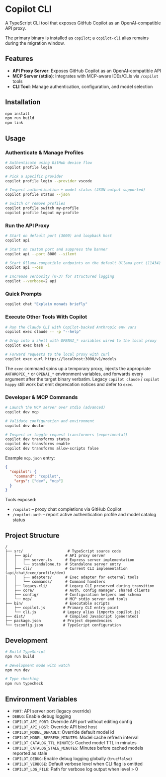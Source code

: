 # Copilot CLI

A TypeScript CLI tool that exposes GitHub Copilot as an OpenAI-compatible API proxy.

The primary binary is installed as `copilot`; a `copilot-cli` alias remains during the migration window.

## Features

- **API Proxy Server**: Exposes GitHub Copilot as an OpenAI-compatible API
- **MCP Server (stdio)**: Integrates with MCP-aware IDEs/CLIs via `/copilot` tools
- **CLI Tool**: Manage authentication, configuration, and model selection

## Installation

```bash
npm install
npm run build
npm link
```

## Usage

### Authenticate & Manage Profiles

```bash
# Authenticate using GitHub device flow
copilot profile login

# Pick a specific provider
copilot profile login --provider vscode

# Inspect authentication + model status (JSON output supported)
copilot profile status --json

# Switch or remove profiles
copilot profile switch my-profile
copilot profile logout my-profile
```

### Run the API Proxy

```bash
# Start on default port (3000) and loopback host
copilot api

# Start on custom port and suppress the banner
copilot api --port 8080 --silent

# Start Ollama-compatible endpoints on the default Ollama port (11434)
copilot api --oss

# Increase verbosity (0-3) for structured logging
copilot --verbose=2 api
```

### Quick Prompts

```bash
copilot chat "Explain monads briefly"
```

### Execute Other Tools With Copilot

```bash
# Run the Claude CLI with Copilot-backed Anthropic env vars
copilot exec claude -- -p "--help"

# Drop into a shell with OPENAI_* variables wired to the local proxy
copilot exec bash -i

# Forward requests to the local proxy with curl
copilot exec curl https://localhost:3000/v1/models
```

The `exec` command spins up a temporary proxy, injects the appropriate `ANTHROPIC_*` or `OPENAI_*` environment variables, and forwards every argument after the target binary verbatim. Legacy `copilot claude` / `copilot happy` still work but emit deprecation notices and defer to `exec`.

### Developer & MCP Commands

```bash
# Launch the MCP server over stdio (advanced)
copilot dev mcp

# Validate configuration and environment
copilot dev doctor

# Inspect or toggle request transformers (experimental)
copilot dev transforms status
copilot dev transforms enable
copilot dev transforms allow-scripts false
```

Example `mcp.json` entry:

```json
{
  "copilot": {
    "command": "copilot",
    "args": ["dev", "mcp"]
  }
}
```

Tools exposed:

- `/copilot` – proxy chat completions via GitHub Copilot
- `/copilot-auth` – report active authentication profile and model catalog status

## Project Structure

```
/
├── src/                    # TypeScript source code
│   ├── api/               # API proxy server
│   │   ├── server.ts      # Express server implementation
│   │   └── standalone.ts  # Standalone server entry
│   ├── cli/               # Current CLI implementation (api/chat/exec/profile/dev)
│   │   ├── adapters/      # Exec adapter for external tools
│   │   └── commands/      # Command handlers
│   ├── legacy-cli/        # Legacy CLI preserved during transition
│   ├── core/              # Auth, config manager, shared clients
│   ├── config/            # Configuration helpers and schema
│   └── mcp/               # MCP stdio server and tools
├── bin/                   # Executable scripts
│   ├── copilot.js        # Primary CLI entry point
│   └── cli.js            # Legacy alias (imports copilot.js)
├── dist/                  # Compiled JavaScript (generated)
├── package.json          # Project dependencies
└── tsconfig.json         # TypeScript configuration
```

## Development

```bash
# Build TypeScript
npm run build

# Development mode with watch
npm run dev

# Type checking
npm run typecheck
```

## Environment Variables

- `PORT`: API server port (legacy override)
- `DEBUG`: Enable debug logging
- `COPILOT_API_PORT`: Override API port without editing config
- `COPILOT_API_HOST`: Override API bind host
- `COPILOT_MODEL_DEFAULT`: Override default model id
- `COPILOT_MODEL_REFRESH_MINUTES`: Model cache refresh interval
- `COPILOT_CATALOG_TTL_MINUTES`: Cached model TTL in minutes
- `COPILOT_CATALOG_STALE_MINUTES`: Minutes before cached models reported as stale
- `COPILOT_DEBUG`: Enable debug logging globally (`true`/`false`)
- `COPILOT_VERBOSE`: Default verbose level when CLI flag is omitted
- `COPILOT_LOG_FILE`: Path for verbose log output when level > 0
